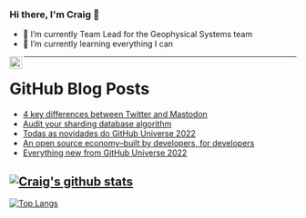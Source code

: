 ### Hi there, I'm Craig 👋

<!--
**CraigTeelFugro/CraigTeelFugro** is a ✨ _special_ ✨ repository because its `README.md` (this file) appears on your GitHub profile.

Here are some ideas to get you started:
-->

- 🔭 I’m currently Team Lead for the Geophysical Systems team
- 🌱 I’m currently learning everything I can

[<img align="left" alt="Craig Teel | LinkedIn" width="22px" src="https://cdn.jsdelivr.net/npm/simple-icons@v3/icons/linkedin.svg" />][linkedin]

---

# GitHub Blog Posts

<!-- BLOG-POST-LIST:START -->
- [4 key differences between Twitter and Mastodon](https://opensource.com/article/22/11/twitter-vs-mastodon)
- [Audit your sharding database algorithm](https://opensource.com/article/22/11/audit-sharding-database)
- [Todas as novidades do GitHub Universe 2022](https://github.blog/2022-11-09-todas-as-novidades-do-github-universe-2022/)
- [An open source economy–built by developers, for developers](https://github.blog/2022-11-09-an-open-source-economy-built-by-developers-for-developers/)
- [Everything new from GitHub Universe 2022](https://github.blog/2022-11-09-everything-new-from-github-universe-2022/)
<!-- BLOG-POST-LIST:END -->

## [![Craig's github stats](https://github-readme-stats.vercel.app/api?username=craigteelfugro&show_icons=true&theme=radical)](https://github.com/anuraghazra/github-readme-stats)


[linkedin]: https://linkedin.com/in/craig-teel-b8786771
[![Top Langs](https://github-readme-stats.vercel.app/api/top-langs/?username=craigteelfugro&layout=compact)](https://github.com/anuraghazra/github-readme-stats)
